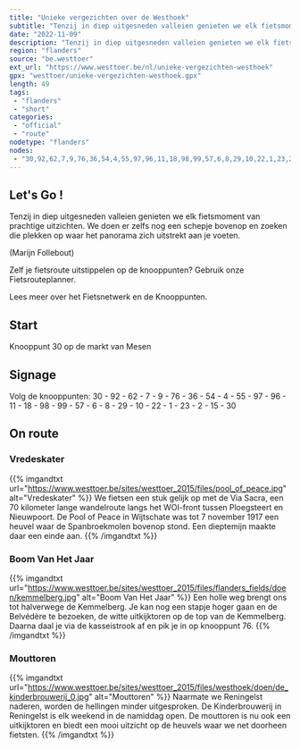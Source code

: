 ```yaml
---
title: "Unieke vergezichten over de Westhoek"
subtitle: "Tenzij in diep uitgesneden valleien genieten we elk fietsmoment van prachtige uitzichten"
date: "2022-11-09"
description: "Tenzij in diep uitgesneden valleien genieten we elk fietsmoment van prachtige uitzichten"
region: "flanders"
source: "be.westtoer"
ext_url: "https://www.westtoer.be/nl/unieke-vergezichten-westhoek"
gpx: "westtoer/unieke-vergezichten-westhoek.gpx"
length: 49
tags:
 - "flanders"
 - "short"
categories:
 - "official"
 - "route"
nodetype: "flanders"
nodes:
 - "30,92,62,7,9,76,36,54,4,55,97,96,11,18,98,99,57,6,8,29,10,22,1,23,2,15,30"
---
```


## Let's Go ! 

Tenzij in diep uitgesneden valleien genieten we elk fietsmoment van prachtige uitzichten. We doen er zelfs nog een schepje bovenop en zoeken die plekken op waar het panorama zich uitstrekt aan je voeten.

(Marijn Follebout)

Zelf je fietsroute uitstippelen op de knooppunten? Gebruik onze Fietsrouteplanner.

Lees meer over het Fietsnetwerk en de Knooppunten.

## Start

Knooppunt 30 op de markt van Mesen

## Signage

Volg de knooppunten: 30 - 92 - 62 - 7 - 9 - 76 - 36 - 54 - 4 - 55 - 97 - 96 - 11 - 18 - 98 - 99 - 57 - 6 - 8 - 29 - 10 - 22 - 1 - 23 - 2 - 15 - 30

## On route

### Vredeskater

{{% imgandtxt url="https://www.westtoer.be/sites/westtoer_2015/files/pool_of_peace.jpg" alt="Vredeskater" %}}
We fietsen een stuk gelijk op met de Via Sacra, een 70 kilometer lange wandelroute langs het WOI-front tussen Ploegsteert en Nieuwpoort. De Pool of Peace in Wijtschate was tot 7 november 1917 een heuvel waar de Spanbroekmolen bovenop stond. Een dieptemijn maakte daar een einde aan.
{{% /imgandtxt %}}

### Boom Van Het Jaar

{{% imgandtxt url="https://www.westtoer.be/sites/westtoer_2015/files/flanders_fields/doen/kemmelberg.jpg" alt="Boom Van Het Jaar" %}}
Een holle weg brengt ons tot halverwege de Kemmelberg. Je kan nog een stapje hoger gaan en de Belvédère te bezoeken, de witte uitkijktoren op de top van de Kemmelberg. Daarna daal je via de kasseistrook af en pik je in op knooppunt 76.
{{% /imgandtxt %}}

### Mouttoren

{{% imgandtxt url="https://www.westtoer.be/sites/westtoer_2015/files/westhoek/doen/de_kinderbrouwerij_0.jpg" alt="Mouttoren" %}}
Naarmate we Reningelst naderen, worden de hellingen minder uitgesproken. De Kinderbrouwerij in Reningelst is elk weekend in de namiddag open. De mouttoren is nu ook een uitkijktoren en biedt een mooi uitzicht op de heuvels waar we net doorheen fietsten.
{{% /imgandtxt %}}


